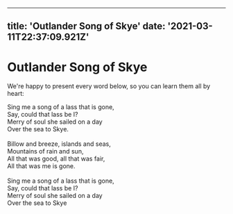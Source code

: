 
---
title: 'Outlander Song of Skye'
date: '2021-03-11T22:37:09.921Z'
---

<!-- Exported from TiddlyWiki at 19:18, 22nd October 2022 -->

# Outlander Song of Skye

We're happy to present every word below, so you can learn them all by heart:

Sing me a song of a lass that is gone,\
Say, could that lass be I?\
Merry of soul she sailed on a day\
Over the sea to Skye.\
\
Billow and breeze, islands and seas,\
Mountains of rain and sun,\
All that was good, all that was fair,\
All that was me is gone.\
\
Sing me a song of a lass that is gone,\
Say, could that lass be I?\
Merry of soul she sailed on a day\
Over the sea to Skye
